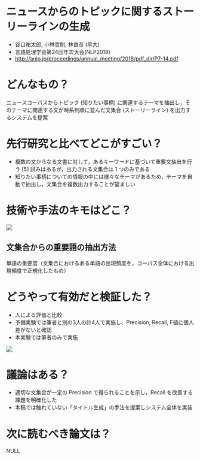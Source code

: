 # ニュースからのトピックに関するストーリーラインの生成
- 谷口祐太郎, 小林哲則, 林良彦 (早大)
- 言語処理学会第24回年次大会(NLP2018)
- http://anlp.jp/proceedings/annual_meeting/2018/pdf_dir/P7-14.pdf

# どんなもの？
ニュースコーパスからトピック (知りたい事柄) に関連するテーマを抽出し，そのテーマに関連する文が時系列順に並んだ文集合 (ストーリーライン) を出力するシステムを提案

# 先行研究と比べてどこがすごい？
- 複数の文からなる文書に対して，あるキーワードに基づいて重要文抽出を行う [5] 試みはあるが，出力される文集合は 1 つのみである
- 知りたい事柄についての情報の中には様々なテーマがあるため，テーマを自動で抽出し，文集合を複数出力することが望ましい

# 技術や手法のキモはどこ？
<img src="https://cdn-ak.f.st-hatena.com/images/fotolife/u/upura/20180506/20180506114027.png">

## 文集合からの重要語の抽出方法 
単語の重要度（文集合におけるある単語の出現頻度を，コーパス全体における出現頻度で正規化したもの）

# どうやって有効だと検証した？
- 人による評価と比較
- 予備実験では筆者と別の3人の計4人で実施し、Precision, Recall, F値に個人差がないと確認
- 本実験では筆者のみで実施

<img src="https://cdn-ak.f.st-hatena.com/images/fotolife/u/upura/20180506/20180506114601.png">

# 議論はある？
- 適切な文集合が一定の Precision で得られることを示し，Recall を改善する課題を明確化した
- 本稿では触れていない「タイトル生成」の手法を提案しシステム全体を実装

# 次に読むべき論文は？
NULL
